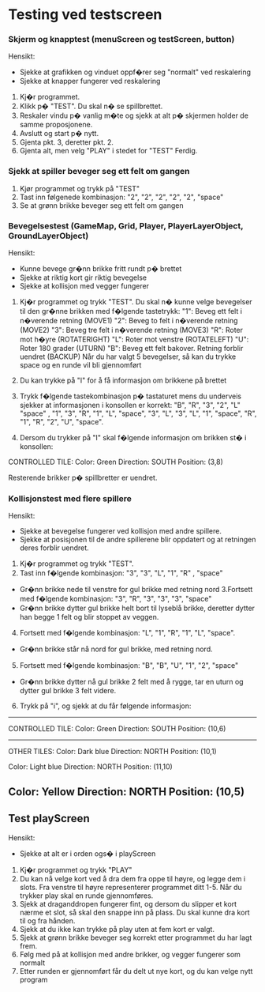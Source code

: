 # Testing ved testscreen

### Skjerm og knapptest (menuScreen og testScreen, button)
Hensikt: 
- Sjekke at grafikken og vinduet oppf�rer seg "normalt" ved reskalering
- Sjekke at knapper fungerer ved reskalering
1. Kj�r programmet.
2. Klikk p� "TEST". Du skal n� se spillbrettet.
3. Reskaler vindu p� vanlig m�te og sjekk at alt p� skjermen holder de samme proposjonene.
4. Avslutt og start p� nytt.
5. Gjenta pkt. 3, deretter pkt. 2. 
6. Gjenta alt, men velg "PLAY" i stedet for "TEST"
Ferdig.

### Sjekk at spiller beveger seg ett felt om gangen
1. Kjør programmet og trykk på "TEST"
2. Tast inn følgenede kombinasjon: "2", "2", "2", "2", "2", "space"
3. Se at grønn brikke beveger seg ett felt om gangen


### Bevegelsestest (GameMap, Grid, Player, PlayerLayerObject, GroundLayerObject)
Hensikt: 
- Kunne bevege gr�nn brikke fritt rundt p� brettet
- Sjekke at riktig kort gir riktig bevegelse
- Sjekke at kollisjon med vegger fungerer

1. Kj�r programmet og trykk "TEST". Du skal n� kunne velge bevegelser til den gr�nne brikken med f�lgende tastetrykk:
"1": Beveg ett felt i n�verende retning (MOVE1)
"2": Beveg to felt i n�verende retning (MOVE2)
"3": Beveg tre felt i n�verende retning (MOVE3)
"R": Roter mot h�yre (ROTATERIGHT)
"L": Roter mot venstre (ROTATELEFT)
"U": Roter 180 grader (UTURN)
"B": Beveg ett felt bakover. Retning forblir uendret (BACKUP)
Når du har valgt 5 bevegelser, så kan du trykke space og en runde vil bli gjennomført

2. Du kan trykke på "I" for å få informasjon om brikkene på brettet

3. Trykk f�lgende tastekombinasjon p� tastaturet mens du underveis sjekker at informasjonen i konsollen er korrekt:
"B", "R", "3", "2", "L" "space" , "1", "3", "R", "1", "L", "space", 
"3", "L", "3", "L", "1", "space",  "R", "1", "R", "2", "U", "space".

4. Dersom du trykker på "I" skal f�lgende informasjon om brikken st� i konsollen:

CONTROLLED TILE: 
Color: Green
Direction: SOUTH
Position: (3,8)

Resterende brikker p� spillbretter er uendret.


### Kollisjonstest med flere spillere
Hensikt: 
- Sjekke at bevegelse fungerer ved kollisjon med andre spillere. 
- Sjekke at posisjonen til de andre spillerene blir oppdatert og at retningen deres forblir uendret.

1. Kj�r programmet og trykk "TEST". 
2. Tast inn f�lgende kombinasjon:
"3", "3", "L", "1", "R" , "space"
- Gr�nn brikke nede  til venstre for gul brikke med retning nord
3.Fortsett med f�lgende kombinasjon:
"3", "R", "3", "3", "3", "space"
- Gr�nn brikke dytter gul brikke helt bort til lyseblå brikke, deretter dytter han begge 1 felt og blir stoppet av veggen.
4. Fortsett med f�lgende kombinasjon:
"L", "1", "R", "1", "L", "space".
- Gr�nn brikke står nå nord for gul brikke, med retning nord. 
5. Fortsett med f�lgende kombinasjon:
"B", "B", "U", "1", "2", "space"
- Gr�nn brikke dytter nå gul brikke 2 felt med å rygge, tar en uturn og dytter gul brikke 3 felt videre.

6. Trykk på "i", og sjekk at du får følgende informasjon:

-------------------
CONTROLLED TILE: 
Color: Green
Direction: SOUTH
Position: (10,6)

-------------------
OTHER TILES: 
Color: Dark blue
Direction: NORTH
Position: (10,1)

Color: Light blue
Direction: NORTH
Position: (11,10)

Color: Yellow
Direction: NORTH
Position: (10,5)
-------------------








## Test playScreen
Hensikt:
- Sjekke at alt er i orden ogs� i playScreen

1. Kj�r programmet og trykk "PLAY"
2. Du kan nå velge kort ved å dra dem fra oppe til høyre, og legge dem i slots. Fra venstre til høyre representerer programmet ditt 1-5. Når du trykker play skal en runde gjennomføres.
3. Sjekk at draganddropen fungerer fint, og dersom du slipper et kort nærme et slot, så skal den snappe inn på plass. Du skal kunne dra kort til og fra hånden. 
4. Sjekk at du ikke kan trykke på play uten at fem kort er valgt.
5. Sjekk at grønn brikke beveger seg korrekt etter programmet du har lagt frem. 
6. Følg med på at kollisjon med andre brikker, og vegger fungerer som normalt
7. Etter runden er gjennomført får du delt ut nye kort, og du kan velge nytt program

